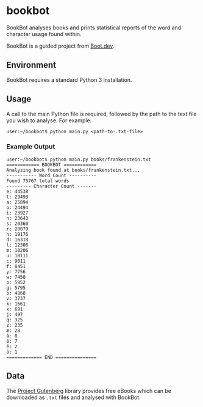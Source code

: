 # bookbot

BookBot analyses books and prints statistical reports of the word and character usage found within.

BookBot is a guided project from [Boot.dev](https://www.boot.dev).

## Environment

BookBot requires a standard Python 3 installation.

## Usage

A call to the main Python file is required, followed by the path to the text file you wish to analyse. For example:

```console
user:~/bookbot$ python main.py <path-to-.txt-file>
```

### Example Output

```console
user:~/bookbot$ python main.py books/frankenstein.txt
============ BOOKBOT ============ 
Analyzing book found at books/frankenstein.txt...
----------- Word Count ---------- 
Found 75767 total words
--------- Character Count -------
e: 44538
t: 29493
a: 25894
o: 24494
i: 23927
n: 23643
s: 20360
r: 20079
h: 19176
d: 16318
l: 12306
m: 10206
u: 10111
c: 9011
f: 8451
y: 7756
w: 7450
p: 5952
g: 5795
b: 4868
v: 3737
k: 1661
x: 691
j: 497
q: 325
z: 235
æ: 28
â: 8
ê: 7
ë: 2
ô: 1
============= END ===============
```

## Data

The [Project Gutenberg](https://www.gutenberg.org/) library provides free eBooks which can be downloaded as ```.txt``` files and analysed with BookBot.
